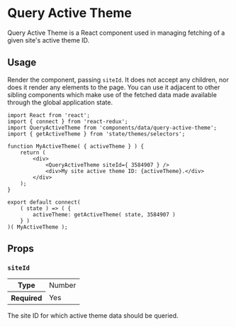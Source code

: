 Query Active Theme
==================

Query Active Theme is a React component used in managing fetching of a given site's active theme ID.

## Usage

Render the component, passing `siteId`. It does not accept any children, nor does it render any elements to the page. You can use it adjacent to other sibling components which make use of the fetched data made available through the global application state.

```
import React from 'react';
import { connect } from 'react-redux';
import QueryActiveTheme from 'components/data/query-active-theme';
import { getActiveTheme } from 'state/themes/selectors';

function MyActiveTheme( { activeTheme } ) {
	return (
		<div>
			<QueryActiveTheme siteId={ 3584907 } />
			<div>My site active theme ID: {activeTheme}.</div>
		</div>
	);
}

export default connect(
	( state ) => ( {
		activeTheme: getActiveTheme( state, 3584907 )
	} )
)( MyActiveTheme );
```

## Props

### `siteId`

<table>
	<tr><th>Type</th><td>Number</td></tr>
	<tr><th>Required</th><td>Yes</td></tr>
</table>

The site ID for which active theme data should be queried.
